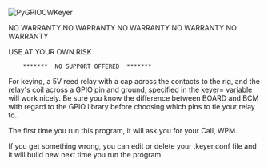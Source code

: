 ![PyGPIOCWKeyer](https://user-images.githubusercontent.com/76819904/107884122-ff3e9600-6ec0-11eb-9617-36f2ddbc485b.png)


NO WARRANTY
NO WARRANTY
NO WARRANTY
NO WARRANTY
NO WARRANTY

USE AT YOUR OWN RISK

        *******  NO SUPPORT OFFERED  *******

For keying, a 5V reed relay with a cap across the contacts to
the rig, and the relay's coil across a GPIO pin and ground,
specified in the keyer= variable will work nicely.
Be sure you know the difference between BOARD and BCM with
regard to the GPIO library before choosing which pins to tie
your relay to.

The first time you run this program, it will ask you for your
Call, WPM.

If you get something wrong, you can edit or delete your .keyer.conf
file and it will build new next time you run the program


